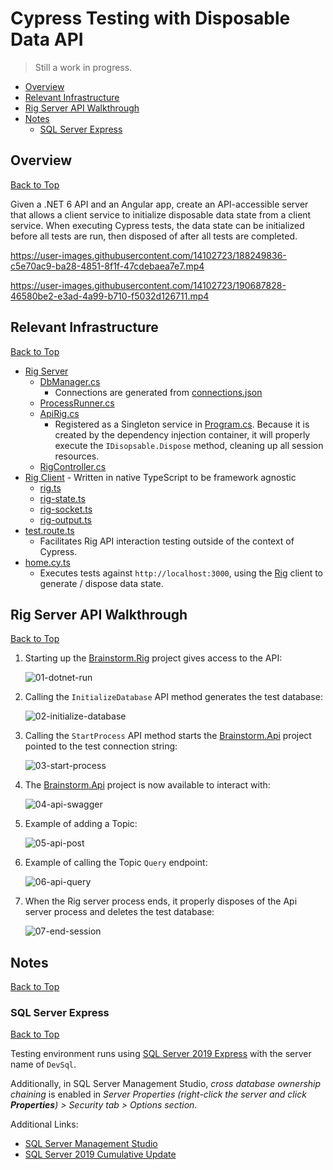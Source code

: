 # Cypress Testing with Disposable Data API

> Still a work in progress.

* [Overview](#overview)
* [Relevant Infrastructure](#relevant-infrastructure)
* [Rig Server API Walkthrough](#rig-server-api-walkthrough)
* [Notes](#notes)
    * [SQL Server Express](#sql-server-express)

## Overview
[Back to Top](#cypress-testing-with-disposable-data-api)

Given a .NET 6 API and an Angular app, create an API-accessible server that allows a client service to initialize disposable data state from a client service. When executing Cypress tests, the data state can be initialized before all tests are run, then disposed of after all tests are completed.

https://user-images.githubusercontent.com/14102723/188249836-c5e70ac9-ba28-4851-8f1f-47cdebaea7e7.mp4

https://user-images.githubusercontent.com/14102723/190687828-46580be2-e3ad-4a99-b710-f5032d126711.mp4

## Relevant Infrastructure
[Back to Top](#cypress-testing-with-disposable-data-api)

* [Rig Server](./server/Brainstorm.Rig)
    * [DbManager.cs](./server/Brainstorm.Data/DbManager.cs)
        * Connections are generated from [connections.json](./server/Brainstorm.Data/connections.json)
    * [ProcessRunner.cs](./server/Brainstorm.Rig/Services/ProcessRunner.cs)
    * [ApiRig.cs](./server/Brainstorm.Rig/Services/ApiRig.cs)
        * Registered as a Singleton service in [Program.cs](./server/Brainstorm.Rig/Program.cs#L34). Because it is created by the dependency injection container, it will properly execute the `IDisopsable.Dispose` method, cleaning up all session resources.
    * [RigController.cs](./server/Brainstorm.Rig/Controllers/RigController.cs)
* [Rig Client](./app/src/rig) - Written in native TypeScript to be framework agnostic
    * [rig.ts](./app/src/rig/rig.ts)
    * [rig-state.ts](./app/src/rig/rig-state.ts)
    * [rig-socket.ts](./app/src/rig/rig-socket.ts)
    * [rig-output.ts](./app/src/rig/rig-output.ts)    
* [test.route.ts](./app/src/brainstorm/app/routes/test/test.route.ts)
    * Facilitates Rig API interaction testing outside of the context of Cypress.
* [home.cy.ts](./app/src/brainstorm/cypress/e2e/home.cy.ts)
    * Executes tests against `http://localhost:3000`, using the [Rig](./app/src/rig/rig.ts) client to generate / dispose data state.

## Rig Server API Walkthrough
[Back to Top](#cypress-testing-with-disposable-data-api)

1. Starting up the [Brainstorm.Rig](./server/Brainstorm.Rig) project gives access to the API:  

    ![01-dotnet-run](https://user-images.githubusercontent.com/14102723/185768597-417e5772-4f65-48f7-8d88-29f79b054ce3.png)

2. Calling the `InitializeDatabase` API method generates the test database:

    ![02-initialize-database](https://user-images.githubusercontent.com/14102723/185768718-94114c04-75d1-44dd-94df-58211a09f2ba.png)

3. Calling the `StartProcess` API method starts the [Brainstorm.Api](./server/Brainstorm.Api) project pointed to the test connection string:

    ![03-start-process](https://user-images.githubusercontent.com/14102723/185768726-bd39b80e-d31e-44a4-aff9-72e467c7ad8e.png)

4. The [Brainstorm.Api](./server/Brainstorm.Api) project is now available to interact with:

    ![04-api-swagger](https://user-images.githubusercontent.com/14102723/185768760-a2a06e10-6155-43ea-865b-7c11d889eca8.png)

5. Example of adding a Topic:

    ![05-api-post](https://user-images.githubusercontent.com/14102723/185768775-c7f986f3-86a0-49c1-a6b6-fc309e9eb086.png)

6. Example of calling the Topic `Query` endpoint:

    ![06-api-query](https://user-images.githubusercontent.com/14102723/185768787-ecd435a3-6f6f-43c2-800a-f7f723eb11ac.png)

7. When the Rig server process ends, it properly disposes of the Api server process and deletes the test database:

    ![07-end-session](https://user-images.githubusercontent.com/14102723/185768797-09ff7527-53a8-4bb4-8c74-fca5d47a969c.png)

## Notes
[Back to Top](#cypress-testing-with-disposable-data-api)

### SQL Server Express
[Back to Top](#cypress-testing-with-disposable-data-api)

Testing environment runs using [SQL Server 2019 Express](https://go.microsoft.com/fwlink/p/?linkid=866658) with the server name of `DevSql`.

Additionally, in SQL Server Management Studio, *cross database ownership chaining* is enabled in *Server Properties (right-click the server and click **Properties**) > Security tab > Options section*.

Additional Links:
* [SQL Server Management Studio](https://docs.microsoft.com/en-us/sql/ssms/download-sql-server-management-studio-ssms?view=sql-server-ver16)
* [SQL Server 2019 Cumulative Update](https://support.microsoft.com/en-us/topic/kb5016394-cumulative-update-17-for-sql-server-2019-3033f654-b09d-41aa-8e49-e9d0c353c5f7)

